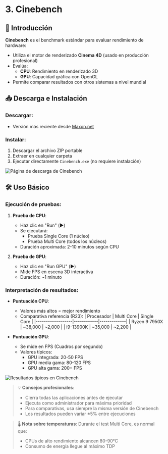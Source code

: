 # 3. Cinebench

## 📌 Introducción
**Cinebench** es el benchmark estándar para evaluar rendimiento de hardware:
- Utiliza el motor de renderizado **Cinema 4D** (usado en producción profesional)
- Evalúa:
  - **CPU**: Rendimiento en renderizado 3D
  - **GPU**: Capacidad gráfica con OpenGL
- Permite comparar resultados con otros sistemas a nivel mundial

## 📥 Descarga e Instalación
### Descargar:
- Versión más reciente desde [Maxon.net](https://www.maxon.net/en/cinebench)

### Instalar:
1. Descargar el archivo ZIP portable
2. Extraer en cualquier carpeta
3. Ejecutar directamente `Cinebench.exe` (no requiere instalación)

![Página de descarga de Cinebench](https://www.maxon.net/wp-content/uploads/2022/03/cinebench-download-page.png)

## 🛠 Uso Básico
### Ejecución de pruebas:
1. **Prueba de CPU**:
   - Haz clic en "Run" (▶️)
   - Se ejecutará:
     - Prueba Single Core (1 núcleo)
     - Prueba Multi Core (todos los núcleos)
   - Duración aproximada: 2-10 minutos según CPU

2. **Prueba de GPU**:
   - Haz clic en "Run GPU" (▶️)
   - Mide FPS en escena 3D interactiva
   - Duración: ~1 minuto

### Interpretación de resultados:
- **Puntuación CPU**:
  - Valores más altos = mejor rendimiento
  - Comparativa referencia (R23):
    | Procesador       | Multi Core | Single Core |
    |------------------|------------|-------------|
    | Ryzen 9 7950X    | ~38,000    | ~2,000      |
    | i9-13900K        | ~35,000    | ~2,200      |

- **Puntuación GPU**:
  - Se mide en FPS (Cuadros por segundo)
  - Valores típicos:
    - GPU integrada: 20-50 FPS
    - GPU media gama: 80-120 FPS
    - GPU alta gama: 200+ FPS

![Resultados típicos en Cinebench](https://www.overclockers.ua/news/software/123970-cinebench-r20-1s.jpg)

> 💡 **Consejos profesionales**:
> - Cierra todas las aplicaciones antes de ejecutar
> - Ejecuta como administrador para máxima prioridad
> - Para comparativas, usa siempre la misma versión de Cinebench
> - Los resultados pueden variar ±5% entre ejecuciones

> 🌡 **Nota sobre temperaturas**:
> Durante el test Multi Core, es normal que:
> - CPUs de alto rendimiento alcancen 80-90°C
> - Consumo de energía llegue al máximo TDP